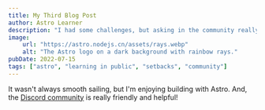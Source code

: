 ```yaml
---
title: My Third Blog Post
author: Astro Learner
description: "I had some challenges, but asking in the community really helped!"
image:
    url: "https://astro.nodejs.cn/assets/rays.webp"
    alt: "The Astro logo on a dark background with rainbow rays."
pubDate: 2022-07-15
tags: ["astro", "learning in public", "setbacks", "community"]
---
```

It wasn't always smooth sailing, but I'm enjoying building with Astro. And, the [Discord community](https://astro.build/chat) is really friendly and helpful!